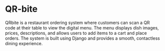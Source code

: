 # QR-bite
QRbite is a restaurant ordering system where customers can scan a QR code at their table to view the digital menu. The menu displays dish images, prices, descriptions, and allows users to add items to a cart and place orders. The system is built using Django and provides a smooth, contactless dining experience.
